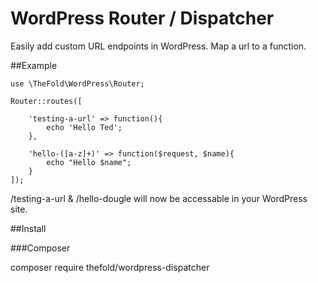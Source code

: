 # WordPress Router / Dispatcher

Easily add custom URL endpoints in WordPress. Map a url to a function.

##Example

```
use \TheFold\WordPress\Router;

Router::routes([

    'testing-a-url' => function(){
        echo 'Hello Ted';
    },

    'hello-([a-z]+)' => function($request, $name){
        echo "Hello $name";
    }
]);
```

/testing-a-url & /hello-dougle will now be accessable in your WordPress site.


##Install

###Composer

composer require thefold/wordpress-dispatcher
